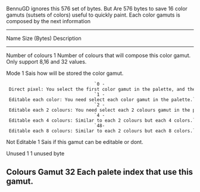 BennuGD ignores this 576 set of bytes. But Are 576 bytes to save 16
color gamuts (sutsets of colors) useful to quickly paint. Each color
gamuts is composed by the next information

  ------------------------------------------------------------------------------------------------------------------------------------------------------------------------------------------
  Name                Size (Bytes)   Description
  ------------------- -------------- -------------------------------------------------------------------------------------------------------------------------------------------------------
  Number of colours   1              Number of colours that will compose this color gamut. Only support 8,16 and 32 values.

  Mode                1              Sais how will be stored the color gamut.
                                     
                                     `0 - Direct pixel: You select the first color gamut in the palette, and the next colors gamut will be used sequencialy to this.`\
                                     `1 - Editable each color: You need select each color gamut in the palette.`\
                                     `2 - Editable each 2 colours: You need select each 2 colours gamut in the palette, the colors of middle will be search automatically in the palete.`\
                                     `4 - Editable each 4 colours: Similar to each 2 colours but each 4 colors.`\
                                     `48- Editable each 8 colours: Similar to each 2 colours but each 8 colors.`

  Not Editable        1              Sais if this gamut can be editable or dont.

  Unused              1              1 unused byte

  Colours Gamut       32             Each palete index that use this gamut.
  ------------------------------------------------------------------------------------------------------------------------------------------------------------------------------------------


